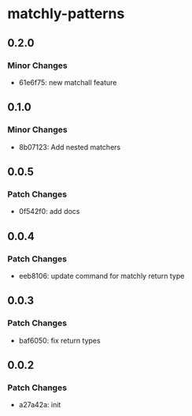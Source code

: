 # matchly-patterns

## 0.2.0

### Minor Changes

- 61e6f75: new matchall feature

## 0.1.0

### Minor Changes

- 8b07123: Add nested matchers

## 0.0.5

### Patch Changes

- 0f542f0: add docs

## 0.0.4

### Patch Changes

- eeb8106: update command for matchly return type

## 0.0.3

### Patch Changes

- baf6050: fix return types

## 0.0.2

### Patch Changes

- a27a42a: init
